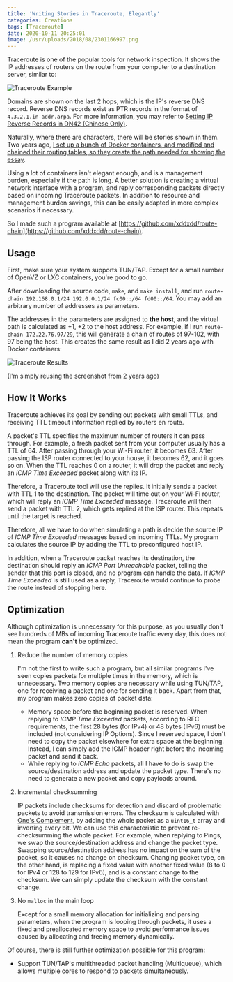 ```yaml
---
title: 'Writing Stories in Traceroute, Elegantly'
categories: Creations
tags: [Traceroute]
date: 2020-10-11 20:25:01
image: /usr/uploads/2018/08/2301166997.png
---
```


Traceroute is one of the popular tools for network inspection. It shows the IP
addresses of routers on the route from your computer to a destination server,
similar to:

![Traceroute Example](/usr/uploads/2018/08/2301166997.png)

Domains are shown on the last 2 hops, which is the IP's reverse DNS record.
Reverse DNS records exist as PTR records in the format of
`4.3.2.1.in-addr.arpa`. For more information, you may refer to
[Setting IP Reverse Records in DN42 (Chinese Only)](/article/modify-website/dn42-ip-reverse-record.lantian).

Naturally, where there are characters, there will be stories shown in them. Two
years ago,
[I set up a bunch of Docker containers, and modified and chained their routing tables, so they create the path needed for showing the essay](/en/article/modify-computer/worship-in-traceroute.lantian).

Using a lot of containers isn't elegant enough, and is a management burden,
especially if the path is long. A better solution is creating a virtual network
interface with a program, and reply corresponding packets directly based on
incoming Traceroute packets. In addition to resource and management burden
savings, this can be easily adapted in more complex scenarios if necessary.

So I made such a program available at
[https://github.com/xddxdd/route-chain](https://github.com/xddxdd/route-chain).

## Usage

First, make sure your system supports TUN/TAP. Except for a small number of
OpenVZ or LXC containers, you're good to go.

After downloading the source code, `make`, and `make install`, and run
`route-chain 192.168.0.1/24 192.0.0.1/24 fc00::/64 fd00::/64`. You may add an
arbitrary number of addresses as parameters.

The addresses in the parameters are assigned to **the host**, and the virtual
path is calculated as +1, +2 to the host address. For example, if I run
`route-chain 172.22.76.97/29`, this will generate a chain of routes of 97-102,
with 97 being the host. This creates the same result as I did 2 years ago with
Docker containers:

![Traceroute Results](/usr/uploads/2018/08/1311499371.png)

(I'm simply reusing the screenshot from 2 years ago)

## How It Works

Traceroute achieves its goal by sending out packets with small TTLs, and
receiving TTL timeout information replied by routers en route.

A packet's TTL specifies the maximum number of routers it can pass through. For
example, a fresh packet sent from your computer usually has a TTL of 64. After
passing through your Wi-Fi router, it becomes 63. After passing the ISP router
connected to your house, it becomes 62, and it goes so on. When the TTL reaches
0 on a router, it will drop the packet and reply an _ICMP Time Exceeded_ packet
along with its IP.

Therefore, a Traceroute tool will use the replies. It initially sends a packet
with TTL 1 to the destination. The packet will time out on your Wi-Fi router,
which will reply an _ICMP Time Exceeded_ message. Traceroute will then send a
packet with TTL 2, which gets replied at the ISP router. This repeats until the
target is reached.

Therefore, all we have to do when simulating a path is decide the source IP of
_ICMP Time Exceeded_ messages based on incoming TTLs. My program calculates the
source IP by adding the TTL to preconfigured host IP.

In addition, when a Traceroute packet reaches its destination, the destination
should reply an _ICMP Port Unreachable_ packet, telling the sender that this
port is closed, and no program can handle the data. If _ICMP Time Exceeded_ is
still used as a reply, Traceroute would continue to probe the route instead of
stopping here.

## Optimization

Although optimization is unnecessary for this purpose, as you usually don't see
hundreds of MBs of incoming Traceroute traffic every day, this does not mean the
program **can't** be optimized.

1. Reduce the number of memory copies

   I'm not the first to write such a program, but all similar programs I've seen
   copies packets for multiple times in the memory, which is unnecessary. Two
   memory copies are necessary while using TUN/TAP, one for receiving a packet
   and one for sending it back. Apart from that, my program makes zero copies of
   packet data:

   - Memory space before the beginning packet is reserved. When replying to
     _ICMP Time Exceeded_ packets, according to RFC requirements, the first 28
     bytes (for IPv4) or 48 bytes (IPv6) must be included (not considering IP
     Options). Since I reserved space, I don't need to copy the packet elsewhere
     for extra space at the beginning. Instead, I can simply add the ICMP header
     right before the incoming packet and send it back.
   - While replying to _ICMP Echo_ packets, all I have to do is swap the
     source/destination address and update the packet type. There's no need to
     generate a new packet and copy payloads around.

2. Incremental checksumming

   IP packets include checksums for detection and discard of problematic packets
   to avoid transmission errors. The checksum is calculated with
   [One's Complement](https://en.wikipedia.org/wiki/Ones%27_complement), by
   adding the whole packet as a `uint16_t` array and inverting every bit. We can
   use this characteristic to prevent re-checksumming the whole packet. For
   example, when replying to Pings, we swap the source/destination address and
   change the packet type. Swapping source/destination address has no impact on
   the sum of the packet, so it causes no change on checksum. Changing packet
   type, on the other hand, is replacing a fixed value with another fixed value
   (8 to 0 for IPv4 or 128 to 129 for IPv6), and is a constant change to the
   checksum. We can simply update the checksum with the constant change.

3. No `malloc` in the main loop

   Except for a small memory allocation for initializing and parsing parameters,
   when the program is looping through packets, it uses a fixed and preallocated
   memory space to avoid performance issues caused by allocating and freeing
   memory dynamically.

Of course, there is still further optimization possible for this program:

- Support TUN/TAP's multithreaded packet handling (Multiqueue), which allows
  multiple cores to respond to packets simultaneously.
